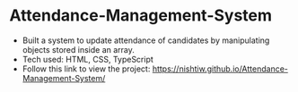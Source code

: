 # Attendance-Management-System

- Built a system to update attendance of candidates by manipulating objects stored inside an array. 
- Tech used: HTML, CSS, TypeScript 
- Follow this link to view the project: https://nishtiw.github.io/Attendance-Management-System/ 
